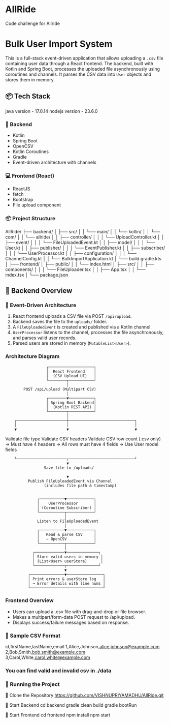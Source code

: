 # AllRide
Code challenge for Allride
# Bulk User Import System

This is a full-stack event-driven application that allows uploading a `.csv` file containing user data through a React frontend. The backend, built with Kotlin and Spring Boot, processes the uploaded file asynchronously using coroutines and channels. It parses the CSV data into `User` objects and stores them in memory.

## 📦 Tech Stack
 java version - 17.0.14
 nodejs version - 23.6.0

### 🔧 Backend
- Kotlin
- Spring Boot
- OpenCSV
- Kotlin Coroutines
- Gradle
- Event-driven architecture with channels

### 💻 Frontend (React)
- ReactJS
- fetch
- Bootstrap
- File upload component

### 📦 Project Structure

AllRide/
├── backend/
│   ├── src/
│   │   └── main/
│   │       └── kotlin/
│   │           └── com/
│   │               └── allride/
│   │                   ├── controller/
│   │                   │   └── UploadController.kt
│   │                   ├── event/
│   │                   │   └── FileUploadedEvent.kt
│   │                   ├── model/
│   │                   │   └── User.kt
│   │                   ├── publisher/
│   │                   │   └── EventPublisher.kt
│   │                   ├── subscriber/
│   │                   │   └── UserProcessor.kt
│   │                   ├── configuration/
│   │                   │   └── ChannelConfig.kt
│   │                   └── BulkImportApplication.kt
│   └── build.gradle.kts
│
├── frontend/
│   ├── public/
│   │   └── index.html
│   ├── src/
│   │   ├── components/
│   │   │   └── FileUploader.tsx
│   │   ├── App.tsx
│   │   └── index.tsx
│   └── package.json

## 📂 Backend Overview

### 🔄 Event-Driven Architecture

1. React frontend uploads a CSV file via POST `/api/upload`.
2. Backend saves the file to the `uploads/` folder.
3. A `FileUploadedEvent` is created and published via a Kotlin channel.
4. `UserProcessor` listens to the channel, processes the file asynchronously, and parses valid user records.
5. Parsed users are stored in memory (`MutableList<User>`).

### Architecture Diagram
                      ┌────────────────────┐
                      │  React Frontend    │
                      │  (CSV Upload UI)   │
                      └────────┬───────────┘
                               │
            POST /api/upload (Multipart CSV)
                               │
                      ┌────────▼───────────┐
                      │ Spring Boot Backend│
                      │  (Kotlin REST API) │
                      └────────┬───────────┘
                               │
        ┌──────────────────────┼─────────────────────────────┐
        │                      │                             │
        ▼                      ▼                             ▼
Validate file type       Validate CSV headers      Validate CSV row count
(.csv only)              → Must have 4 headers     → All rows must have 4 fields
                         → Use User model fields

        └──────────────────────┬─────────────────────────────┘
                               ▼
                     Save file to /uploads/

                               ▼
              Publish FileUploadedEvent via Channel
                     (includes file path & timestamp)

                              
                  ┌───────────▼────────────┐
                  │    UserProcessor       │
                  │ (Coroutine Subscriber) │
                  └───────────┬────────────┘
                              │
                  Listen to FileUploadedEvent
                              │
                  ┌───────────▼────────────┐
                  │   Read & parse CSV     │
                  │   → OpenCSV            │
                  └───────────┬────────────┘
                              │
                ┌─────────────▼──────────────┐
                │ Store valid users in memory │
                │ (List<User> userStore)      │
                └─────────────┬──────────────┘
                              ▼
              ┌───────────────▼────────────────┐
              │ Print errors & userStore log   │
              │ → Error details with line nums │
              └────────────────────────────────┘



### Frontend Overview

- Users can upload a .csv file with drag-and-drop or file browser.
- Makes a multipart/form-data POST request to /api/upload.
- Displays success/failure messages based on response.

### 🧪 Sample CSV Format

id,firstName,lastName,email
1,Alice,Johnson,alice.johnson@example.com
2,Bob,Smith,bob.smith@example.com
3,Carol,White,carol.white@example.com

### You can find valid and invalid csv in ./data

### 🚀 Running the Project
 🔹 Clone the Repository
  https://github.com/VISHNUPRIYAMADHU/AllRide.git

  🔹 Start Backend
     cd backend
     gradle clean build
     gradle bootRun

  🔹 Start Frontend
     cd frontend
     npm install
     npm start


